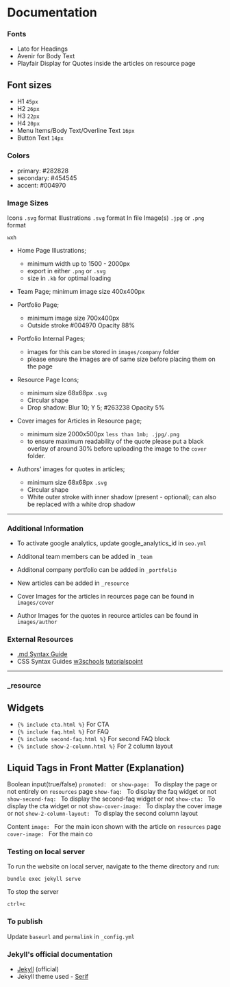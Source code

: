 # Documentation

### Fonts
- Lato for Headings
- Avenir for Body Text
- Playfair Display for Quotes inside the articles on resource page

## Font sizes
- H1 `45px`
- H2 `26px`
- H3 `22px`
- H4 `20px`
- Menu Items/Body Text/Overline Text `16px`
- Button Text `14px`

### Colors
- primary: #282828
- secondary: #454545
- accent: #004970

### Image Sizes 

Icons `.svg` format
Illustrations `.svg` format
In file Image(s) `.jpg` or  `.png` format

`wxh`

- Home Page Illustrations;
    - minimum width up to 1500 - 2000px
    - export in either `.png` or `.svg` 
    - size in `.kb` for optimal loading

- Team Page;
    minimum image size 400x400px

- Portfolio Page;
    - minimum image size 700x400px
    - Outside stroke #004970 Opacity 88%

- Portfolio Internal Pages;
    - images for this can be stored in `images/company` folder
    - please ensure the images are of same size before placing them on the page

- Resource Page Icons;
    - minimum size 68x68px `.svg`
    - Circular shape
    - Drop shadow: Blur 10; Y 5; #263238 Opacity 5%

- Cover images for Articles in Resource page;
    - minimum size 2000x500px `less than 1mb; .jpg/.png`
    - to ensure maximum readability of the quote please put a black overlay of around 30% before uploading the image to the `cover` folder.

- Authors' images for quotes in articles;
    - minimum size 68x68px `.svg`
    - Circular shape
    - White outer stroke with inner shadow (present - optional); can also be replaced with a white drop shadow


---


### Additional Information

- To activate google analytics, update google_analytics_id in `seo.yml`

- Additonal team members can be added in `_team`

- Additonal company portfolio can be added in `_portfolio`

- New articles can be added in `_resource`

- Cover Images for the articles in reources page can be found in `images/cover`

- Author Images for the quotes in reource articles can be found in `images/author`

### External Resources
- [.md Syntax Guide](https://www.markdownguide.org/basic-syntax/)
- CSS Syntax Guides
    [w3schools](https://www.w3schools.com/css/default.asp)
    [tutorialspoint](https://www.tutorialspoint.com/css/index.htm)


---


### _resource

## Widgets 
- `{% include cta.html %}` For CTA
- `{% include faq.html %}` For FAQ
- `{% include second-faq.html %}` For second FAQ block
- `{% include show-2-column.html %}` For 2 column layout

## Liquid Tags in Front Matter (Explanation)

Boolean input(true/false)
`promoted: ` or `show-page: ` To display the page or not entirely on `resources` page
`show-faq: ` To display the faq widget or not
`show-second-faq: ` To display the second-faq widget or not
`show-cta: ` To display the cta widget or not
`show-cover-image: ` To display the cover image or not
`show-2-column-layout: ` To display the second column layout

Content
`image: ` For the main icon shown with the article on `resources` page
`cover-image: ` For the main co

### Testing on local server

To run the website on local server, navigate to the theme directory and run:

```
bundle exec jekyll serve
``` 

To stop the server

```
ctrl+c
``` 

### To publish

Update `baseurl` and `permalink` in `_config.yml` 


### Jekyll's official documentation

- [Jekyll](https://jekyllrb.com/) (official)
- Jekyll theme used - [Serif](https://www.zerostatic.io/theme/hugo-serif/)
